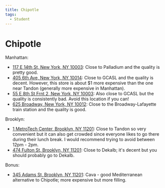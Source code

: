 ```yaml
---
title: Chipotle
tags:
  - Student
---
```


# Chipotle

Manhattan:

- [117 E 14th St, New York, NY 10003](https://goo.gl/maps/UnfyJcnXAQdkUf3e8): Close to Palladium and the quality is pretty good.
- [405 6th Ave, New York, NY 10014](https://goo.gl/maps/o2faauS8GQhCdoTRA): Close to GCASL and the quality is decent. However, this store is about $1 more expensive than the one near Tandon (generally more expensive in Manhattan). 
- [55 E 8th St Frnt 2, New York, NY 10003](https://goo.gl/maps/BSodEfvxoBc4eMwQ8): Also close to GCASL but the quality is consistently bad. Avoid this location if you can!
- [625 Broadway, New York, NY 10012](https://goo.gl/maps/rBDUcLLf9c2L9H6t6): Close to the Broadway-Lafayette train station and the quality is good.

Brooklyn:

- [1 MetroTech Center, Brooklyn, NY 11201](https://goo.gl/maps/Zhq3mnZryHnAY9g87): Close to Tandon so very convenient but it can also get crowded since everyone likes to go there during their lunch break. I would recommend trying to avoid between 12pm - 2pm. 
- [474 Fulton St, Brooklyn, NY 11201](https://goo.gl/maps/jXwYPkGQEQn9rATt9): Close to Dekalb; it's decent but you should probably go to Dekalb.

Bonus: 

- [345 Adams St, Brooklyn, NY 11201](https://goo.gl/maps/2qfGeAQkCpRbv8kFA): Cava - good Mediterranean alternative to Chipotle; more expensive but more filling.

